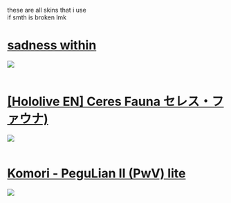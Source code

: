 these are all skins that i use <br>
if smth is broken lmk
<br>
# [sadness within](https://mega.nz/file/JqZAybDQ#1BHzIyPx-0XGaXq-UbFEP6JS41hqO0gO5RcO6KgvhrU)
![](https://github.com/InfiTrail/skins/assets/137624518/5ab55b58-6846-41b6-961f-1c9a7a09ecce)
<br>
<br>
# [[Hololive EN] Ceres Fauna セレス・ファウナ)](https://infitrail.s-ul.eu/sXzZwNIK)
![](https://github.com/InfiTrail/skins/assets/137624518/d92984cb-5186-4e0f-bd49-86490a2abd4d)
<br>
<br>
# [Komori - PeguLian II (PwV) lite](https://infitrail.s-ul.eu/uy4DyoNl)
![](https://github.com/InfiTrail/skins/assets/137624518/b79a50f2-ecfe-4a2b-9303-cd1ce18d5977)
<br>
